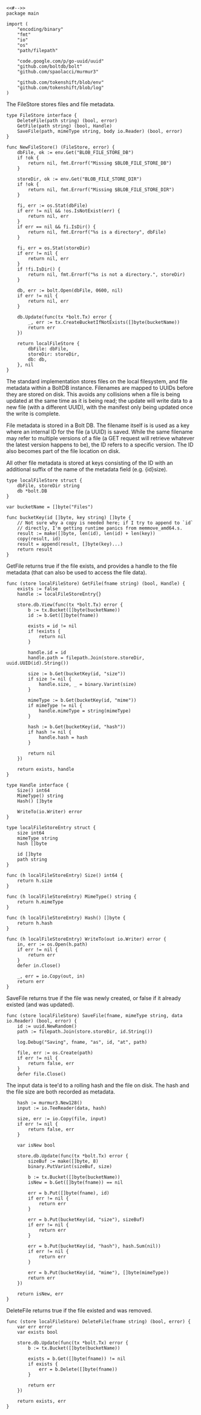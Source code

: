 	<<#-->>
	package main

	import (
		"encoding/binary"
		"fmt"
		"io"
		"os"
		"path/filepath"

		"code.google.com/p/go-uuid/uuid"
		"github.com/boltdb/bolt"
		"github.com/spaolacci/murmur3"

		"github.com/tokenshift/blob/env"
		"github.com/tokenshift/blob/log"
	)

The FileStore stores files and file metadata.

	type FileStore interface {
		DeleteFile(path string) (bool, error)
		GetFile(path string) (bool, Handle)
		SaveFile(path, mimeType string, body io.Reader) (bool, error)
	}

	func NewFileStore() (FileStore, error) {
		dbFile, ok := env.Get("BLOB_FILE_STORE_DB")
		if !ok {
			return nil, fmt.Errorf("Missing $BLOB_FILE_STORE_DB")
		}

		storeDir, ok := env.Get("BLOB_FILE_STORE_DIR")
		if !ok {
			return nil, fmt.Errorf("Missing $BLOB_FILE_STORE_DIR")
		}

		fi, err := os.Stat(dbFile)
		if err != nil && !os.IsNotExist(err) {
			return nil, err
		}
		if err == nil && fi.IsDir() {
			return nil, fmt.Errorf("%s is a directory", dbFile)
		}

		fi, err = os.Stat(storeDir)
		if err != nil {
			return nil, err
		}
		if !fi.IsDir() {
			return nil, fmt.Errorf("%s is not a directory.", storeDir)
		}

		db, err := bolt.Open(dbFile, 0600, nil)
		if err != nil {
			return nil, err
		}

		db.Update(func(tx *bolt.Tx) error {
			_, err := tx.CreateBucketIfNotExists([]byte(bucketName))
			return err
		})

		return localFileStore {
			dbFile: dbFile,
			storeDir: storeDir,
			db: db,
		}, nil
	}

The standard implementation stores files on the local filesystem, and file
metadata within a BoltDB instance. Filenames are mapped to UUIDs before they
are stored on disk. This avoids any collisions when a file is being updated at
the same time as it is being read; the update will write data to a new file
(with a different UUID), with the manifest only being updated once the write is
complete.

File metadata is stored in a Bolt DB. The filename itself is is used as a key
where an internal ID for the file (a UUID) is saved. While the same filename
may refer to multiple versions of a file (a GET request will retrieve whatever
the latest version happens to be), the ID refers to a specific version. The ID
also becomes part of the file location on disk.

All other file metadata is stored at keys consisting of the ID with an
additional suffix of the name of the metadata field (e.g. {id}size).

	type localFileStore struct {
		dbFile, storeDir string
		db *bolt.DB
	}

	var bucketName = []byte("Files")

	func bucketKey(id []byte, key string) []byte {
		// Not sure why a copy is needed here; if I try to append to `id`
		// directly, I'm getting runtime panics from memmove_amd64.s.
		result := make([]byte, len(id), len(id) + len(key))
		copy(result, id)
		result = append(result, []byte(key)...)
		return result
	}

GetFile returns true if the file exists, and provides a handle to the file
metadata (that can also be used to access the file data).

	func (store localFileStore) GetFile(fname string) (bool, Handle) {
		exists := false
		handle := localFileStoreEntry{}

		store.db.View(func(tx *bolt.Tx) error {
			b := tx.Bucket([]byte(bucketName))
			id := b.Get([]byte(fname))

			exists = id != nil
			if !exists {
				return nil
			}

			handle.id = id
			handle.path = filepath.Join(store.storeDir, uuid.UUID(id).String())

			size := b.Get(bucketKey(id, "size"))
			if size != nil {
				handle.size, _ = binary.Varint(size)
			}

			mimeType := b.Get(bucketKey(id, "mime"))
			if mimeType != nil {
				handle.mimeType = string(mimeType)
			}

			hash := b.Get(bucketKey(id, "hash"))
			if hash != nil {
				handle.hash = hash
			}

			return nil
		})

		return exists, handle
	}

	type Handle interface {
		Size() int64
		MimeType() string
		Hash() []byte

		WriteTo(io.Writer) error
	}

	type localFileStoreEntry struct {
		size int64
		mimeType string
		hash []byte

		id []byte
		path string
	}

	func (h localFileStoreEntry) Size() int64 {
		return h.size
	}

	func (h localFileStoreEntry) MimeType() string {
		return h.mimeType
	}

	func (h localFileStoreEntry) Hash() []byte {
		return h.hash
	}

	func (h localFileStoreEntry) WriteTo(out io.Writer) error {
		in, err := os.Open(h.path)
		if err != nil {
			return err
		}
		defer in.Close()

		_, err = io.Copy(out, in)
		return err
	}

SaveFile returns true if the file was newly created, or false if it already
existed (and was updated).

	func (store localFileStore) SaveFile(fname, mimeType string, data io.Reader) (bool, error) {
		id := uuid.NewRandom()
		path := filepath.Join(store.storeDir, id.String())

		log.Debug("Saving", fname, "as", id, "at", path)

		file, err := os.Create(path)
		if err != nil {
			return false, err
		}
		defer file.Close()

The input data is tee'd to a rolling hash and the file on disk. The hash and the file size are both recorded as metadata.

		hash := murmur3.New128()
		input := io.TeeReader(data, hash)

		size, err := io.Copy(file, input)
		if err != nil {
			return false, err
		}

		var isNew bool

		store.db.Update(func(tx *bolt.Tx) error {
			sizeBuf := make([]byte, 8)
			binary.PutVarint(sizeBuf, size)

			b := tx.Bucket([]byte(bucketName))
			isNew = b.Get([]byte(fname)) == nil

			err = b.Put([]byte(fname), id)
			if err != nil {
				return err
			}

			err = b.Put(bucketKey(id, "size"), sizeBuf)
			if err != nil {
				return err
			}

			err = b.Put(bucketKey(id, "hash"), hash.Sum(nil))
			if err != nil {
				return err
			}

			err = b.Put(bucketKey(id, "mime"), []byte(mimeType))
			return err
		})

		return isNew, err
	}

DeleteFile returns true if the file existed and was removed.

	func (store localFileStore) DeleteFile(fname string) (bool, error) {
		var err error
		var exists bool

		store.db.Update(func(tx *bolt.Tx) error {
			b := tx.Bucket([]byte(bucketName))

			exists = b.Get([]byte(fname)) != nil
			if exists {
				err = b.Delete([]byte(fname))
			}

			return err
		})

		return exists, err
	}
